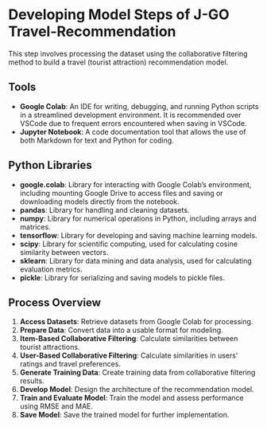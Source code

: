 # Developing Model Steps of J-GO Travel-Recommendation
This step involves processing the dataset using the collaborative filtering method to build a travel (tourist attraction) recommendation model.

## Tools
- **Google Colab**: An IDE for writing, debugging, and running Python scripts in a streamlined development environment. It is recommended over VSCode due to frequent errors encountered when saving in VSCode.
- **Jupyter Notebook**: A code documentation tool that allows the use of both Markdown for text and Python for coding.

## Python Libraries
- **google.colab**: Library for interacting with Google Colab’s environment, including mounting Google Drive to access files and saving or downloading models directly from the notebook.
- **pandas**: Library for handling and cleaning datasets.
- **numpy**: Library for numerical operations in Python, including arrays and matrices.
- **tensorflow**: Library for developing and saving machine learning models.
- **scipy**: Library for scientific computing, used for calculating cosine similarity between vectors.
- **sklearn**: Library for data mining and data analysis, used for calculating evaluation metrics.
- **pickle**: Library for serializing and saving models to pickle files.

## Process Overview
1. **Access Datasets**: Retrieve datasets from Google Colab for processing.
2. **Prepare Data**: Convert data into a usable format for modeling.
3. **Item-Based Collaborative Filtering**: Calculate similarities between tourist attractions.
4. **User-Based Collaborative Filtering**: Calculate similarities in users' ratings and travel preferences.
5. **Generate Training Data**: Create training data from collaborative filtering results.
6. **Develop Model**: Design the architecture of the recommendation model.
7. **Train and Evaluate Model**: Train the model and assess performance using RMSE and MAE.
8. **Save Model**: Save the trained model for further implementation.
